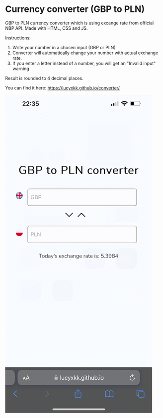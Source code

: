 # Currency converter (GBP to PLN)

GBP to PLN currency converter which is using excange rate from official NBP API. Made with HTML, CSS and JS.

Instructions:

1. Write your number in a chosen input (GBP or PLN)
2. Converter will automatically change your number with actual exchange rate.
3. If you enter a letter instead of a number, you will get an "Invalid input" warning

Result is rounded to 4 decimal places.

You can find it here:
https://lucyxkk.github.io/converter/

![](https://github.com/lucyxkk/converter/blob/main/gif_preview.gif)
